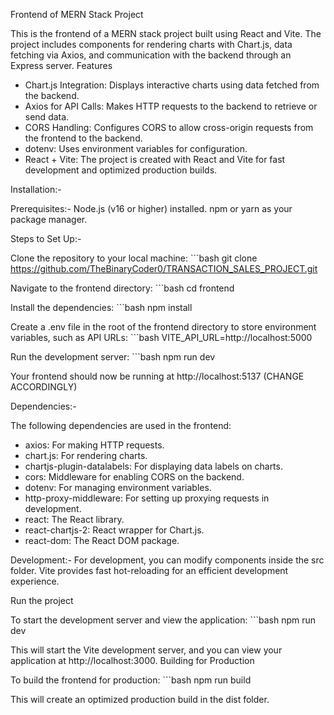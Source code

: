 Frontend of MERN Stack Project

This is the frontend of a MERN stack project built using React and Vite. The project includes components for rendering charts with Chart.js, data fetching via Axios, and communication with the backend through an Express server.
Features

  - Chart.js Integration: Displays interactive charts using data fetched from the backend.
  - Axios for API Calls: Makes HTTP requests to the backend to retrieve or send data.
  - CORS Handling: Configures CORS to allow cross-origin requests from the frontend to the backend.
  - dotenv: Uses environment variables for configuration.
  - React + Vite: The project is created with React and Vite for fast development and optimized production builds.

Installation:-

Prerequisites:-
    Node.js (v16 or higher) installed.
    npm or yarn as your package manager.

Steps to Set Up:-

  Clone the repository to your local machine:
    ```bash
    git clone https://github.com/TheBinaryCoder0/TRANSACTION_SALES_PROJECT.git

Navigate to the frontend directory:
    ```bash
    cd frontend

Install the dependencies:
    ```bash
    npm install

Create a .env file in the root of the frontend directory to store environment variables, such as API URLs:
    ```bash
    VITE_API_URL=http://localhost:5000

Run the development server:
    ```bash
    npm run dev

  Your frontend should now be running at http://localhost:5137 (CHANGE ACCORDINGLY)

Dependencies:-

The following dependencies are used in the frontend:

  - axios: For making HTTP requests.
  - chart.js: For rendering charts.
  - chartjs-plugin-datalabels: For displaying data labels on charts.
  - cors: Middleware for enabling CORS on the backend.
  - dotenv: For managing environment variables.
  - http-proxy-middleware: For setting up proxying requests in development.
  - react: The React library.
  - react-chartjs-2: React wrapper for Chart.js.
  - react-dom: The React DOM package.

Development:-
    For development, you can modify components inside the src folder.
    Vite provides fast hot-reloading for an efficient development experience.

Run the project

To start the development server and view the application:
    ```bash
    npm run dev

This will start the Vite development server, and you can view your application at http://localhost:3000.
Building for Production

To build the frontend for production:
    ```bash
    npm run build

This will create an optimized production build in the dist folder.
